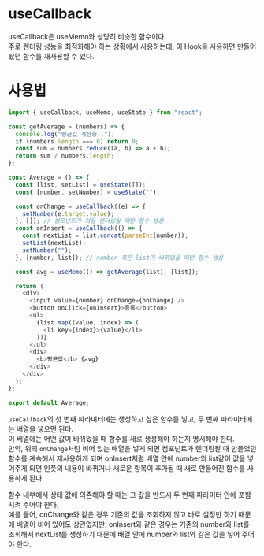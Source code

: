 # useCallback
useCallback은 useMemo와 상당히 비슷한 함수이다.  
주로 렌더링 성능을 최적화해야 하는 상황에서 사용하는데, 이 Hook을 사용하면 만들어 놨던 함수를 재사용할 수 있다.

# 사용법
```javascript
import { useCallback, useMemo, useState } from "react";

const getAverage = (numbers) => {
  console.log("평균값 계산중..");
  if (numbers.length === 0) return 0;
  const sum = numbers.reduce((a, b) => a + b);
  return sum / numbers.length;
};

const Average = () => {
  const [list, setList] = useState([]);
  const [number, setNumber] = useState("");

  const onChange = useCallback((e) => {
    setNumber(e.target.value);
  }, []); // 컴포넌트가 처음 렌더링될 때만 함수 생성
  const onInsert = useCallback(() => {
    const nextList = list.concat(parseInt(number));
    setList(nextList);
    setNumber("");
  }, [number, list]); // number 혹은 list가 바뀌었을 때만 함수 생성

  const avg = useMemo(() => getAverage(list), [list]);

  return (
    <div>
      <input value={number} onChange={onChange} />
      <button onClick={onInsert}>등록</button>
      <ul>
        {list.map((value, index) => (
          <li key={index}>{value}</li>
        ))}
      </ul>
      <div>
        <b>평균값</b> {avg}
      </div>
    </div>
  );
};

export default Average;
```
``useCallback``의 첫 번째 파라미터에는 생성하고 싶은 함수를 넣고, 두 번째 파라미터에는 배열을 넣으면 된다.  
이 배열에는 어떤 값이 바뀌었을 때 함수를 새로 생성해야 하는지 명시해야 한다.  
만약, 위의 ``onChange``처럼 비어 있는 배열을 넣게 되면 컴포넌트가 렌더링될 때 만들었던 함수를 계속해서 재사용하게 되며 onInsert처럼 배열 안에 number와 list같이 값을 넣어주게 되면 인풋의 내용이 바뀌거나 새로운 항목이 추가될 때 새로 만들어진 함수를 사용하게 된다.  

함수 내부에서 상태 값에 의존해야 할 때는 그 값을 반드시 두 번째 파라미터 안에 포함시켜 주어야 한다.  
예를 들어, onChange와 같은 경우 기존의 값을 조회하지 않고 바로 설정만 하기 때문에 배열이 비어 있어도 상관없지만, onInsert와 같은 경우는 기존의 number와 list를 조회해서 nextList를 생성하기 때문에 배열 안에 number와 list와 같은 값을 넣어 주어야 한다.

